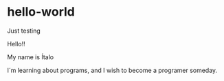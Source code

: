# hello-world
Just testing

Hello!!

My name is Ítalo

I´m learning about programs, and I wish to become a programer someday.

